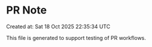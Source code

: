 # PR Note

Created at: Sat 18 Oct 2025 22:35:34 UTC

This file is generated to support testing of PR workflows.
